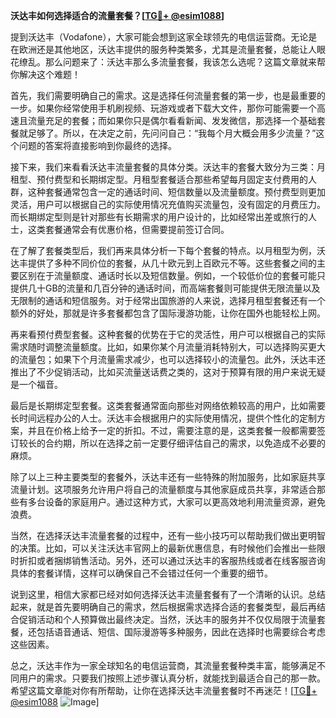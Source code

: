 **沃达丰如何选择适合的流量套餐？[[TG💪+ @esim1088](https://t.me/s/esim1088)]**

提到沃达丰（Vodafone），大家可能会想到这家全球领先的电信运营商。无论是在欧洲还是其他地区，沃达丰提供的服务种类繁多，尤其是流量套餐，总能让人眼花缭乱。那么问题来了：沃达丰那么多流量套餐，我该怎么选呢？这篇文章就来帮你解决这个难题！

首先，我们需要明确自己的需求。这是选择任何流量套餐的第一步，也是最重要的一步。如果你经常使用手机刷视频、玩游戏或者下载大文件，那你可能需要一个高速且流量充足的套餐；而如果你只是偶尔看看新闻、发发微信，那选择一个基础套餐就足够了。所以，在决定之前，先问问自己：“我每个月大概会用多少流量？”这个问题的答案将直接影响到你最终的选择。

接下来，我们来看看沃达丰流量套餐的具体分类。沃达丰的套餐大致分为三类：月租型、预付费型和长期绑定型。月租型套餐适合那些希望每月固定支付费用的人群，这种套餐通常包含一定的通话时间、短信数量以及流量额度。预付费型则更加灵活，用户可以根据自己的实际使用情况充值购买流量包，没有固定的月费压力。而长期绑定型则是针对那些有长期需求的用户设计的，比如经常出差或旅行的人士，这类套餐通常会有优惠价格，但需要提前签订合同。

在了解了套餐类型后，我们再来具体分析一下每个套餐的特点。以月租型为例，沃达丰提供了多种不同价位的套餐，从几十欧元到上百欧元不等。这些套餐之间的主要区别在于流量额度、通话时长以及短信数量。例如，一个较低价位的套餐可能只提供几十GB的流量和几百分钟的通话时间，而高端套餐则可能提供无限流量以及无限制的通话和短信服务。对于经常出国旅游的人来说，选择月租型套餐还有一个额外的好处，那就是许多套餐都包含了国际漫游功能，让你在国外也能轻松上网。

再来看预付费型套餐。这种套餐的优势在于它的灵活性，用户可以根据自己的实际需求随时调整流量额度。比如，如果你某个月流量消耗特别大，可以选择购买更大的流量包；如果下个月流量需求减少，也可以选择较小的流量包。此外，沃达丰还推出了不少促销活动，比如买流量送话费之类的，这对于预算有限的用户来说无疑是一个福音。

最后是长期绑定型套餐。这类套餐通常面向那些对网络依赖较高的用户，比如需要长时间远程办公的人士。沃达丰会根据用户的实际使用情况，提供个性化的定制方案，并且在价格上给予一定的折扣。不过，需要注意的是，这类套餐一般都需要签订较长的合约期，所以在选择之前一定要仔细评估自己的需求，以免造成不必要的麻烦。

除了以上三种主要类型的套餐外，沃达丰还有一些特殊的附加服务，比如家庭共享流量计划。这项服务允许用户将自己的流量额度与其他家庭成员共享，非常适合那些有多台设备的家庭用户。通过这种方式，大家可以更高效地利用流量资源，避免浪费。

当然，在选择沃达丰流量套餐的过程中，还有一些小技巧可以帮助我们做出更明智的决策。比如，可以关注沃达丰官网上的最新优惠信息，有时候他们会推出一些限时折扣或者捆绑销售活动。另外，还可以通过沃达丰的客服热线或者在线客服咨询具体的套餐详情，这样可以确保自己不会错过任何一个重要的细节。

说到这里，相信大家都已经对如何选择沃达丰流量套餐有了一个清晰的认识。总结起来，就是首先要明确自己的需求，然后根据需求选择合适的套餐类型，最后再结合促销活动和个人预算做出最终决定。当然，沃达丰的服务并不仅仅局限于流量套餐，还包括语音通话、短信、国际漫游等多种服务，因此在选择时也需要综合考虑这些因素。

总之，沃达丰作为一家全球知名的电信运营商，其流量套餐种类丰富，能够满足不同用户的需求。只要我们按照上述步骤认真分析，就能找到最适合自己的那一款。希望这篇文章能对你有所帮助，让你在选择沃达丰流量套餐时不再迷茫！[[TG💪+ @esim1088](https://t.me/s/esim1088) ![Image](https://i.postimg.cc/4NQfJmqS/Snipaste-2025-05-13-00-14-12.png)]